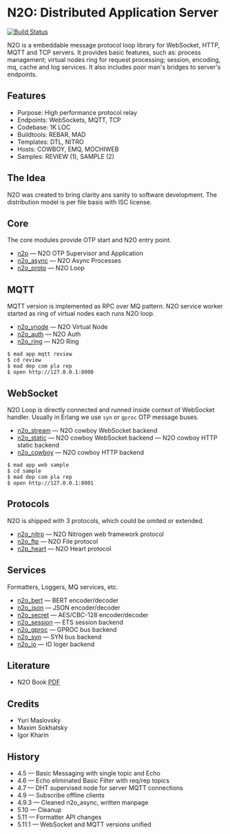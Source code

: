 N2O: Distributed Application Server
===================================

[![Build Status](https://travis-ci.org/synrc/mqtt.svg?branch=master)](https://travis-ci.org/synrc/mqtt)

N2O is a embeddable message protocol loop library for
WebSocket, HTTP, MQTT and TCP servers. It provides basic
features, such as: process management; virtual nodes ring for
request processing; session, encoding, mq, cache and log services.
It also includes poor man's bridges to server's endpoints.

Features
--------

* Purpose: High performance protocol relay
* Endpoints: WebSockets, MQTT, TCP
* Codebase: 1K LOC
* Buildtools: REBAR, MAD
* Templates: DTL, NITRO
* Hosts: COWBOY, EMQ, MOCHIWEB
* Samples: REVIEW (1), SAMPLE (2)

The Idea
--------

N2O was created to bring clarity ans sanity to software development.
The distribution model is per file basis with ISC license.

Core
----

The core modules provide OTP start and N2O entry point.

* [n2o](https://mqtt.n2o.space/man/n2o.htm) — N2O OTP Supervisor and Application
* [n2o_async](https://mqtt.n2o.space/man/n2o_async.htm) — N2O Async Processes
* [n2o_proto](https://mqtt.n2o.space/man/n2o_proto.htm) — N2O Loop

MQTT
----

MQTT version is implemented as RPC over MQ pattern.
N2O service worker started as ring of virtual nodes each runs N2O loop.

* [n2o_vnode]() — N2O Virtual Node
* [n2o_auth]() — N2O Auth
* [n2o_ring]() — N2O Ring

```
$ mad app mqtt review
$ cd review
$ mad dep com pla rep
$ open http://127.0.0.1:8000
```

WebSocket
---------

N2O Loop is directly connected and runned inside context of WebSocket handler.
Usually in Erlang we use `syn` or `gproc` OTP message buses.

* [n2o_stream](https://mqtt.n2o.space/man/n2o_stream.htm) — N2O cowboy WebSocket backend
* [n2o_static]() — N2O cowboy WebSocket backend — N2O cowboy HTTP static backend
* [n2o_cowboy]() — N2O cowboy HTTP backend

```
$ mad app web sample
$ cd sample
$ mad dep com pla rep
$ open http://127.0.0.1:8001
```

Protocols
---------

N2O is shipped with 3 protocols, which could be omited or extended.

* [n2o_nitro](https://mqtt.n2o.space/man/n2o_nitro.htm) — N2O Nitrogen web framework protocol
* [n2o_ftp](https://mqtt.n2o.space/man/n2o_ftp.htm) — N2O File protocol
* [n2p_heart](https://mqtt.n2o.space/man/n2o_heart.htm) — N2O Heart protocol

Services
--------

Formatters, Loggers, MQ services, etc.

* [n2o_bert]() — BERT encoder/decoder
* [n2o_json]() — JSON encoder/decoder
* [n2o_secret]()  — AES/CBC-128 encoder/decoder
* [n2o_session]() — ETS session backend
* [n2o_gproc]() — GPROC bus backend
* [n2o_syn]() — SYN bus backend
* [n2o_io]() — IO loger backend

Literature
----------

* N2O Book [PDF](http://synrc.com/apps/n2o/doc/book.pdf)

Credits
-------

* Yuri Maslovsky
* Maxim Sokhatsky
* Igor Kharin

History
-------

* 4.5 — Basic Messaging with single topic and Echo
* 4.6 — Echo eliminated Basic Filter with req/rep topics
* 4.7 — DHT supervised node for server MQTT connections
* 4.9 — Subscribe offline clients
* 4.9.3 — Cleaned n2o_async, written manpage
* 5.10 — Cleanup
* 5.11 — Formatter API changes
* 5.11.1 — WebSocket and MQTT versions unified
